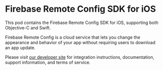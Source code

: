 # Firebase Remote Config SDK for iOS

This pod contains the Firebase Remote Config SDK for iOS, supporting both
Objective-C and Swift.

Firebase Remote Config is a cloud service that lets you change the appearance
and behavior of your app without requiring users to download an app update.

Please visit [our developer site](https://firebase.google.com/docs/remote-config/) 
for integration instructions, documentation, support information, and terms of service.
